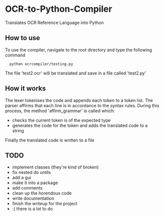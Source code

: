# OCR-to-Python-Compiler
Translates OCR Reference Language into Python


## How to use
To use the compiler, navigate to the root directory and type the following command

      python ocrcompiler/testing.py
  
The file 'test2.ocr' will be translated and save in a file called 'test2.py'


## How it works
The lexer tokenises the code and appends each token to a token list. 
The parser affirms that each line is in accordance to the syntax rules. 
During this process, the method 'affirm_grammar' is called which:
- checks the current token is of the expected type
- generates the code for the token and adds the translated code to a string

Finally the translated code is written to a file


## TODO
  - implement classes (they're kind of broken)
  - fix nested do untils
  - add a gui
  - make it into a package
  - add comments
  - clean up the horendous code
  - write documentation
  - finish the writeup for the project
  - :( there is a lot to do 
